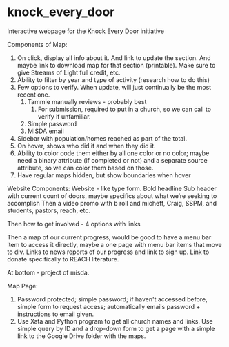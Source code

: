 # knock_every_door
Interactive webpage for the Knock Every Door initiative

Components of Map:
1. On click, display all info about it. And link to update the section. And maybe link to download map for that section (printable). Make sure to give Streams of Light full credit, etc.
2. Ability to filter by year and type of activity (research how to do this)
3. Few options to verify. When update, will just continually be the most recent one.
    1. Tammie manually reviews - probably best
        1. For submission, required to put in a church, so we can call to verify if unfamiliar.
    2. Simple password
    3. MISDA email
4. Sidebar with population/homes reached as part of the total.
5. On hover, shows who did it and when they did it.
6. Ability to color code them either by all one color or no color; maybe need a binary attribute (if completed or not) and a separate source attribute, so we can color them based on those.
7. Have regular maps hidden, but show boundaries when hover 

Website Components:
Website - like type form. 
Bold headline
Sub header with current count of doors, maybe specifics about what we’re seeking to accomplish
Then a video promo with b roll and micheff, Craig, SSPM, and students, pastors, reach, etc.


Then how to get involved - 4 options with links

Then a map of our current progress, would be good to have a menu bar item to access it directly, maybe a one page with menu bar items that move to div.
Links to news reports of our progress and link to sign up.
Link to donate specifically to REACH literature.

At bottom - project of misda.

Map Page:
1. Password protected; simple password; if haven't accessed before, simple form to request access; automatically emails password + instructions to email given.
2. Use Xata and Python program to get all church names and links. Use simple query by ID and a drop-down form to get a page with a simple link to the Google Drive folder with the maps.
